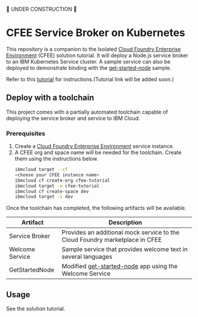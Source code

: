 🚧 UNDER CONSTRUCTION 🚧

# CFEE Service Broker on Kubernetes

This repository is a companion to the Isolated [Cloud Foundry Enterprise Environment](https://cloud.ibm.com/cfadmin/create) (CFEE) solution tutorial. It will deploy a Node.js service broker to an IBM Kubernetes Service cluster. A sample service can also be deployed to demonstrate binding with the [get-started-node](https://github.com/IBM-Cloud/get-started-node) sample.

Refer to this [tutorial](#) for instructions.(Tutorial link will be added soon.)

## Deploy with a toolchain

This project comes with a partially automated toolchain capable of deploying the service broker and service to IBM Cloud.

### Prerequisites

1. Create a [Cloud Foundry Enterprise Environment](https://cloud.ibm.com/cfadmin/create) service instance.
2. A CFEE org and space name will be needed for the toolchain. Create them using the instructions below.
    ```sh
    ibmcloud target --cf
    <choose your CFEE instance name>
    ibmcloud cf create-org cfee-tutorial
    ibmcloud target -o cfee-tutorial
    ibmcloud cf create-space dev
    ibmcloud target -s dev
    ```

Once the toolchain has completed, the following artifacts will be available.

| Artifact | Description |
| -------- | ----------- |
| Service Broker | Provides an additional mock service to the Cloud Foundry marketplace in CFEE |
| Welcome Service | Sample service that provides welcome text in several languages |
| GetStartedNode | Modified [get-started-node](https://github.com/IBM-Cloud/get-started-node) app using the Welcome Service |

## Usage

See the solution tutorial.
